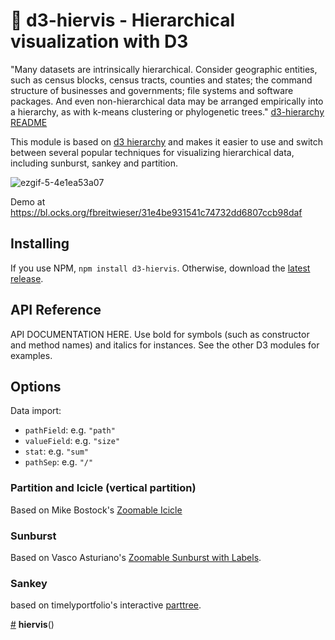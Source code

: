 # :cactus: d3-hiervis - Hierarchical visualization with D3

"Many datasets are intrinsically hierarchical. Consider geographic entities, such as census blocks, census tracts, counties and states; the command structure of businesses and governments; file systems and software packages. And even non-hierarchical data may be arranged empirically into a hierarchy, as with k-means clustering or phylogenetic trees." [d3-hierarchy README](https://github.com/d3/d3-hierarchy)

This module is based on [d3 hierarchy](https://github.com/d3/d3-hierarchy) and makes it easier to use and switch between several popular techniques for visualizing hierarchical data, including sunburst, sankey and partition. 

![ezgif-5-4e1ea53a07](https://user-images.githubusercontent.com/516060/45301339-c2e00200-b4de-11e8-9a54-3cac7f052335.gif)

Demo at https://bl.ocks.org/fbreitwieser/31e4be931541c74732dd6807ccb98daf

## Installing

If you use NPM, `npm install d3-hiervis`. Otherwise, download the [latest release](https://github.com/fbreitwieser/d3-hiervis/releases/latest).

## API Reference

API DOCUMENTATION HERE. Use bold for symbols (such as constructor and method names) and italics for instances. See the other D3 modules for examples.

## Options
Data import:
 - `pathField`: e.g. `"path"`
 - `valueField`: e.g. `"size"`
 - `stat`: e.g. `"sum"`
 - `pathSep`: e.g. `"/"`

### Partition and Icicle (vertical partition)
Based on Mike Bostock's [Zoomable Icicle](https://bl.ocks.org/mbostock/1005873)

### Sunburst
Based on Vasco Asturiano's [Zoomable Sunburst with Labels](https://bl.ocks.org/vasturiano/12da9071095fbd4df434e60d52d2d58d).

### Sankey
based on timelyportfolio's interactive [parttree](http://www.jsinr.me/2017/11/13/visualizing-trees--partition---sankey/).


<a href="#hiervis" name="hiervis">#</a> <b>hiervis</b>()

